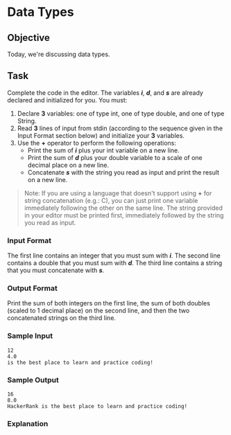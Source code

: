 # Data Types

## Objective
Today, we're discussing data types.

## Task

Complete the code in the editor. The variables ***i***, ***d***, and ***s*** are already declared and initialized for you. You must:
1. Declare **3** variables: one of type int, one of type double, and one of type String.
2. Read **3** lines of input from stdin (according to the sequence given in the Input Format section below) and initialize your **3** variables.
3. Use the **+** operator to perform the following operations:
	- Print the sum of ***i*** plus your int variable on a new line.
	- Print the sum of ***d*** plus your double variable to a scale of one decimal place on a new line.
	- Concatenate ***s*** with the string you read as input and print the result on a new line.

> Note:  If you are using a language that doesn't support using **+** for string concatenation (e.g.: C), you can just print one variable immediately following the other on the same line. The string provided in your editor must be printed first, immediately followed by the string you read as input.

### Input Format

The first line contains an integer that you must sum with ***i***.
The second line contains a double that you must sum with ***d***.
The third line contains a string that you must concatenate with ***s***.

### Output Format

Print the sum of both integers on the first line, the sum of both doubles (scaled to 1 decimal place) on the second line, and then the two concatenated strings on the third line.

### Sample Input
```
12
4.0
is the best place to learn and practice coding!
```
### Sample Output
```
16
8.0
HackerRank is the best place to learn and practice coding!
```

### Explanation

